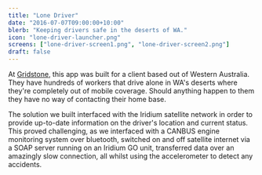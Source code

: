 ```yaml
---
title: "Lone Driver"
date: "2016-07-07T09:00:00+10:00"
blerb: "Keeping drivers safe in the deserts of WA."
icon: "lone-driver-launcher.png"
screens: ["lone-driver-screen1.png", "lone-driver-screen2.png"]
draft: false
---
```


At [Gridstone](https://gridstone.com.au), this app was built for a client based out of
Western Australia. They have hundreds of workers that drive alone in WA's deserts
where they're completely out of mobile coverage. Should anything happen to them they
have no way of contacting their home base.

The solution we built interfaced with the Iridium satellite network in order to
provide up-to-date information on the driver's location and current status. This
proved challenging, as we interfaced with a CANBUS engine monitoring system over
bluetooth, switched on and off satellite internet via a SOAP server running on an
Iridium GO unit, transferred data over an amazingly slow connection, all whilst
using the accelerometer to detect any accidents.

